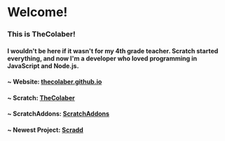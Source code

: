 # Welcome!
### This is TheColaber!

#### I wouldn't be here if it wasn't for my 4th grade teacher. Scratch started everything, and now I'm a developer who loved programming in JavaScript and Node.js.

#### ~ Website: [thecolaber.github.io](https://thecolaber.github.io)
#### ~ Scratch: [TheColaber](https://scratch.mit.edu/users/TheColaber)
#### ~ ScratchAddons: [ScratchAddons](https://scratchaddons.com)
#### ~ Newest Project: [Scradd](https://github.com/scratchaddons-community/Scradd)
